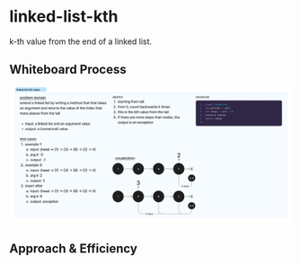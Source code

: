# linked-list-kth

k-th value from the end of a linked list.

## Whiteboard Process

![Alt text](/javascript/img/linked-list-kth-value.jpg)

## Approach & Efficiency
<!-- What approach did you take? Discuss Why. What is the Big O space/time for this approach? -->
